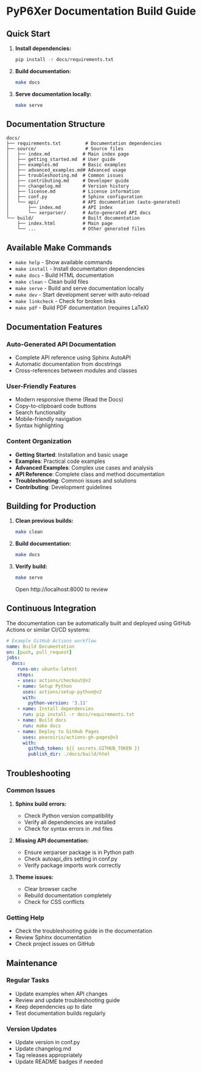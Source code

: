 # PyP6Xer Documentation Build Guide

## Quick Start

1. **Install dependencies:**
   ```bash
   pip install -r docs/requirements.txt
   ```

2. **Build documentation:**
   ```bash
   make docs
   ```

3. **Serve documentation locally:**
   ```bash
   make serve
   ```

## Documentation Structure

```
docs/
├── requirements.txt         # Documentation dependencies
├── source/                  # Source files
│   ├── index.md            # Main index page
│   ├── getting_started.md  # User guide
│   ├── examples.md         # Basic examples
│   ├── advanced_examples.md# Advanced usage
│   ├── troubleshooting.md  # Common issues
│   ├── contributing.md     # Developer guide
│   ├── changelog.md        # Version history
│   ├── license.md          # License information
│   ├── conf.py             # Sphinx configuration
│   └── api/                # API documentation (auto-generated)
│       ├── index.md        # API index
│       └── xerparser/      # Auto-generated API docs
└── build/                  # Built documentation
    ├── index.html          # Main page
    └── ...                 # Other generated files
```

## Available Make Commands

- `make help` - Show available commands
- `make install` - Install documentation dependencies
- `make docs` - Build HTML documentation
- `make clean` - Clean build files
- `make serve` - Build and serve documentation locally
- `make dev` - Start development server with auto-reload
- `make linkcheck` - Check for broken links
- `make pdf` - Build PDF documentation (requires LaTeX)

## Documentation Features

### Auto-Generated API Documentation
- Complete API reference using Sphinx AutoAPI
- Automatic documentation from docstrings
- Cross-references between modules and classes

### User-Friendly Features
- Modern responsive theme (Read the Docs)
- Copy-to-clipboard code buttons
- Search functionality
- Mobile-friendly navigation
- Syntax highlighting

### Content Organization
- **Getting Started**: Installation and basic usage
- **Examples**: Practical code examples
- **Advanced Examples**: Complex use cases and analysis
- **API Reference**: Complete class and method documentation
- **Troubleshooting**: Common issues and solutions
- **Contributing**: Development guidelines

## Building for Production

1. **Clean previous builds:**
   ```bash
   make clean
   ```

2. **Build documentation:**
   ```bash
   make docs
   ```

3. **Verify build:**
   ```bash
   make serve
   ```
   Open http://localhost:8000 to review

## Continuous Integration

The documentation can be automatically built and deployed using GitHub Actions or similar CI/CD systems:

```yaml
# Example GitHub Actions workflow
name: Build Documentation
on: [push, pull_request]
jobs:
  docs:
    runs-on: ubuntu-latest
    steps:
    - uses: actions/checkout@v2
    - name: Setup Python
      uses: actions/setup-python@v2
      with:
        python-version: '3.11'
    - name: Install dependencies
      run: pip install -r docs/requirements.txt
    - name: Build docs
      run: make docs
    - name: Deploy to GitHub Pages
      uses: peaceiris/actions-gh-pages@v3
      with:
        github_token: ${{ secrets.GITHUB_TOKEN }}
        publish_dir: ./docs/build/html
```

## Troubleshooting

### Common Issues

1. **Sphinx build errors:**
   - Check Python version compatibility
   - Verify all dependencies are installed
   - Check for syntax errors in .md files

2. **Missing API documentation:**
   - Ensure xerparser package is in Python path
   - Check autoapi_dirs setting in conf.py
   - Verify package imports work correctly

3. **Theme issues:**
   - Clear browser cache
   - Rebuild documentation completely
   - Check for CSS conflicts

### Getting Help

- Check the troubleshooting guide in the documentation
- Review Sphinx documentation
- Check project issues on GitHub

## Maintenance

### Regular Tasks
- Update examples when API changes
- Review and update troubleshooting guide
- Keep dependencies up to date
- Test documentation builds regularly

### Version Updates
- Update version in conf.py
- Update changelog.md
- Tag releases appropriately
- Update README badges if needed
